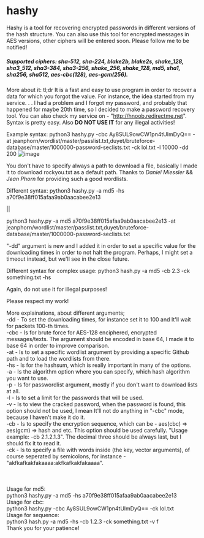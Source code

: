 # hashy
Hashy is a tool for recovering encrypted passwords in different versions of the hash structure. You can also use this tool for encrypted messages in AES versions, other ciphers will be entered soon. Please follow me to be notified!

##### Supported ciphers: sha-512, sha-224, blake2b, blake2s, shake_128, sha3_512, sha3-384, sha3-256, shake_256, shake_128, md5, sha1, sha256, sha512, aes-cbc(128), aes-gcm(256). 

More about it:
tl;dr
It is a fast and easy to use program in order to recover a data for which you forgot the value. For instance, the idea started from my service. . . I had a problem and I forgot my password, and probably that happened for maybe 20th time, so I decided to make a password recovery tool. You can also check my service on - "http://hnoob.redirectme.net". 
Syntax is pretty easy.
Also **DO NOT USE IT** for any illegal activities!

Example syntax:
python3 hashy.py -cbc Ay8SUL9owCW1pn4tUlmDyQ== -at jeanphorn/wordlist/master/passlist.txt,duyet/bruteforce-database/master/1000000-password-seclists.txt -ck lol.txt -l 10000 -dd 200
![image](https://user-images.githubusercontent.com/73231678/146905123-eadf8ffc-7aba-41d1-890f-e1f3464fbc40.png)

You don't have to specify always a path to download a file, basically I made it to download rockyou.txt as a default path. Thanks to *Daniel Miessler* && *Jean Phorn* for providing such a good wordlists. 

Different syntax: 
python3 hashy.py -a md5 -hs a70f9e38ff015afaa9ab0aacabee2e13 

||

python3 hashy.py -a md5 a70f9e38ff015afaa9ab0aacabee2e13 -at jeanphorn/wordlist/master/passlist.txt,duyet/bruteforce-database/master/1000000-password-seclists.txt 

"-dd" argument is new and I added it in order to set a specific value for the downloading times in order to not halt the program. Perhaps, I might set a timeout instead, but we'll see in the close future. 

Different syntax for complex usage:
python3 hash.py -a md5 -cb 2.3 -ck something.txt -hs <some value with multiple ciphers>

Again, do not use it for illegal purposes!

Please respect my work!
  
More explainations, about different arguments;
  <br>
 -dd  - To set the downloading times, for instance set it to 100 and It'll wait for packets 100-th times. 
  <br>
  -cbc - Is for brute force for AES-128 enciphered, encrypted messages/texts. The argument should be encoded in base 64, I made it to base 64 in order to improve comparison.
  <br>
  -at - Is to set a specific wordlist argument by providing a specific Github path and to load the wordlists from there. 
  <br>
  -hs - Is for the hashsum, which is really important in many of the options.
  <br>
  -a  - Is the algorithm option where you can specify, which hash algorithm you want to use. 
  <br>
  -p - Is for passwordlist argument, mostly if you don't want to download lists at all.
  <br>
  -l - Is to set a limit for the passwords that will be used.
  <br>
  -v - Is to view the cracked password, when the password is found, this option should not be used, I mean It'll not do anything in "-cbc" mode, because I haven't make it do it.
  <br>
  -cb - Is to specify the encryption sequence, which can be - aes(cbc) => aes(gcm) => hash and etc. This option should be used carefully. "Usage example: -cb 2.1.2.1.3". The decimal three should be always last, but I should fix it to read it. 
  <br>
  -ck - Is to specify a file with words inside (the key, vector arguments), of course seperated by semicolons, for instance - "akfkafkakfakaaaa:akfkafkakfakaaaa". 
  <br>
  <br>
  <br>
  <br>
Usage for md5: 
  <br>
  python3 hashy.py -a md5 -hs a70f9e38ff015afaa9ab0aacabee2e13
  <br>
Usage for cbc:
  <br>
  python3 hashy.py -cbc Ay8SUL9owCW1pn4tUlmDyQ== -ck lol.txt
  <br>
Usage for sequence:
  <br>
  python3 hash.py -a md5 -hs <some encrypted value of sequence by other ciphers> -cb 1.2.3 -ck something.txt -v f 
  <br>
Thank you for your patience!
  
